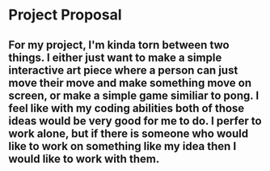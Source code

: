 # Project Proposal
## For my project, I'm kinda torn between two things. I either just want to make a simple interactive art piece where a person can just move their move and make something move on screen, or make a simple game similiar to pong. I feel like with my coding abilities both of those ideas would be very good for me to do. I perfer to work alone, but if there is someone who would like to work on something like my idea then I would like to work with them. 
